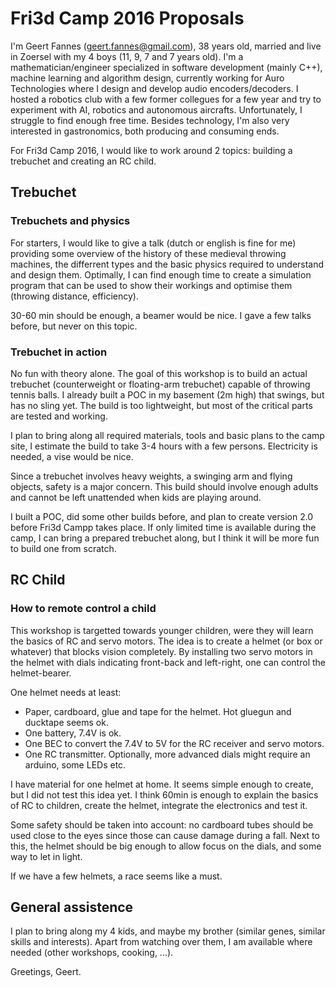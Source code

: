 Fri3d Camp 2016 Proposals
=========================

I'm Geert Fannes (geert.fannes@gmail.com), 38 years old, married and live in Zoersel with my 4 boys (11, 9, 7 and 7 years old). I'm a mathematician/engineer specialized in software development (mainly C++), machine learning and algorithm design, currently working for Auro Technologies where I design and develop audio encoders/decoders. I hosted a robotics club with a few former collegues for a few year and try to experiment with AI, robotics and autonomous aircrafts. Unfortunately, I struggle to find enough free time. Besides technology, I'm also very interested in gastronomics, both producing and consuming ends.

For Fri3d Camp 2016, I would like to work around 2 topics: building a trebuchet and creating an RC child.


## Trebuchet

### Trebuchets and physics

For starters, I would like to give a talk (dutch or english is fine for me) providing some overview of the history of these medieval throwing machines, the differrent types and the basic physics required to understand and design them. Optimally, I can find enough time to create a simulation program that can be used to show their workings and optimise them (throwing distance, efficiency).

30-60 min should be enough, a beamer would be nice. I gave a few talks before, but never on this topic.

### Trebuchet in action

No fun with theory alone. The goal of this workshop is to build an actual trebuchet (counterweight or floating-arm trebuchet) capable of throwing tennis balls. I already built a POC in my basement (2m high) that swings, but has no sling yet. The build is too lightweight, but most of the critical parts are tested and working.

I plan to bring along all required materials, tools and basic plans to the camp site, I estimate the build to take 3-4 hours with a few persons. Electricity is needed, a vise would be nice.

Since a trebuchet involves heavy weights, a swinging arm and flying objects, safety is a major concern. This build should involve enough adults and cannot be left unattended when kids are playing around.

I built a POC, did some other builds before, and plan to create version 2.0 before Fri3d Campp takes place. If only limited time is available during the camp, I can bring a prepared trebuchet along, but I think it will be more fun to build one from scratch.


## RC Child

### How to remote control a child

This workshop is targetted towards younger children, were they will learn the basics of RC and servo motors. The idea is to create a helmet (or box or whatever) that blocks vision completely. By installing two servo motors in the helmet with dials indicating front-back and left-right, one can control the helmet-bearer.

One helmet needs at least:
* Paper, cardboard, glue and tape for the helmet. Hot gluegun and ducktape seems ok.
* One battery, 7.4V is ok.
* One BEC to convert the 7.4V to 5V for the RC receiver and servo motors.
* One RC transmitter.
Optionally, more advanced dials might require an arduino, some LEDs etc.

I have material for one helmet at home. It seems simple enough to create, but I did not test this idea yet. I think 60min is enough to explain the basics of RC to children, create the helmet, integrate the electronics and test it.

Some safety should be taken into account: no cardboard tubes should be used close to the eyes since those can cause damage during a fall. Next to this, the helmet should be big enough to allow focus on the dials, and some way to let in light.

If we have a few helmets, a race seems like a must.


## General assistence

I plan to bring along my 4 kids, and maybe my brother (similar genes, similar skills and interests). Apart from watching over them, I am available where needed (other workshops, cooking, ...).

Greetings, Geert.

